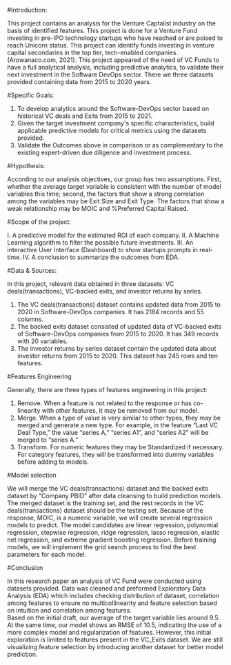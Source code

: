 #Introduction:

This project contains an analysis for the Venture Captalist industry on the basis of identified features.
This project is done for a Venture Fund investing in pre-IPO technology startups who have reached or are poised to reach Unicorn status.
This project can identify funds investing in venture capital secondaries in the top tier, tech-enabled companies. (Arowanaco.com, 2021).
This project appeared of the need of VC Funds to have a full analytical analysis, including predictive analytics, to validate their next investment in the Software DevOps sector. 
There we three datasets provided containing data from 2015 to 2020 years.


#Specific Goals:

1.	To develop analytics around the Software-DevOps sector based on historical VC deals and Exits from 2015 to 2021.
2.	Given the target investment company's specific characteristics, build applicable predictive models for critical metrics using the datasets provided.
3.	Validate the Outcomes above in comparison or as complementary to the existing expert-driven due diligence and investment process.


#Hypothesis:

According to our analysis objectives, our group has two assumptions.
First, whether the average target variable is consistent with the number of model variables this time; 
second, the factors that show a strong correlation among the variables may be Exit Size and Exit Type. 
The factors that show a weak relationship may be MOIC and %Preferred Capital Raised.


#Scope of the project:

I.	A predictive model for the estimated ROI of each company.
II.	A Machine Learning algorithm to filter the possible future investments.
III.	An interactive User Interface (Dashboard) to show startups prompts in real-time.
IV.	A conclusion to summarize the outcomes from EDA.


#Data & Sources:

In this project, relevant data obtained in three datasets: VC deals(transactions), VC-backed exits, and investor returns by series.
1.	The VC deals(transactions) dataset contains updated data from 2015 to 2020 in Software-DevOps companies. It has 2184 records and 55 columns.
2.	The backed exits dataset consisted of updated data of VC-backed exits of Software-DevOps companies from 2015 to 2020. It has 349 records with 20 variables.
3.	The investor returns by series dataset contain the updated data about investor returns from 2015 to 2020. This dataset has 245 rows and ten features.


#Features Engineering


Generally, there are three types of features engineering in this project:
1.	Remove. When a feature is not related to the response or has co-linearity with other features, it may be removed from our model.
2.	Merge. When a type of value is very similar to other types, they may be merged and generate a new type. For example, in the feature “Last VC Deal Type,” the value “series A,” “series A1”, and “series A2” will be merged to “series A.”
3.	Transform. For numeric features they may be Standardized if necessary. For category features, they will be transformed into dummy variables before adding to models.


#Model selection

We will merge the VC deals(transactions) dataset and the backed exits dataset by “Company PBID” after data cleansing to build prediction models.
The merged dataset is the training set, and the rest records in the VC deals(transactions) dataset should be the testing set.
Because of the response, MOIC, is a numeric variable, we will create several regression models to predict.
The model candidates are linear regression, polynomial regression, stepwise regression, ridge regression, lasso regression, elastic net regression, and extreme gradient boosting regression.
Before training models, we will implement the grid search process to find the best parameters for each model.


#Conclusion

In this research paper an analysis of VC Fund were conducted using datasets provided. Data was cleaned and 
preformed Exploratory Data Analysis (EDA) which includes checking distribution of dataset, correlation among 
features to ensure no multicollinearity and feature selection based on intuition and correlation among features.  
Based on the initial draft, our average of the target variable lies around 9.5. At the same time, our model shows an RMSE of 10.5,
indicating the use of a more complex model and regularization of features. However, this initial exploration is limited to features present in the VC_Exits dataset.
We are still visualizing feature selection by introducing another dataset for better model prediction.




